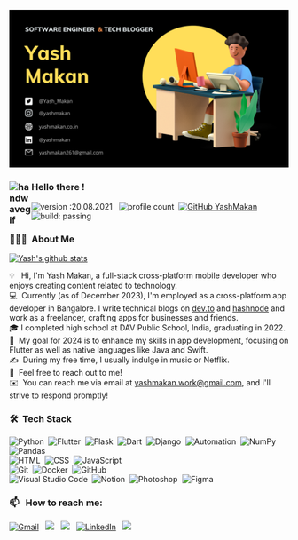 ![BANNER](https://github.com/YashMakan/YashMakan/raw/main/Yash%20Makan%20(4).png)


### <img alt="handwavegif" src="https://user-images.githubusercontent.com/39513876/112366216-8cfe7400-8cfe-11eb-8116-7d3dbae20e97.gif" width='40' align="left"/> Hello there !
![version :20.08.2021](https://img.shields.io/badge/version-7.12.2023-informational) &nbsp;
![profile count](https://komarev.com/ghpvc/?username=YashMakan&color=red)&nbsp;
[![GitHub YashMakan](https://img.shields.io/github/followers/YashMakan?label=follow&style=social)](https://github.com/YashMakan)&nbsp;
![build: passing](https://img.shields.io/badge/build-passing-success)
### 👨🏻‍💻 &nbsp;About Me

[![Yash's github stats](https://github-readme-stats.vercel.app/api?username=YashMakan&include_all_commits=true&count_private=true&show_icons=true&line_height=20&title_color=FFFFFF&icon_color=FFFFFF&text_color=FFFFFF&bg_color=0D1117)](https://github.com/anuraghazra/github-readme-stats)

💡 &nbsp; Hi, I'm Yash Makan, a full-stack cross-platform mobile developer who enjoys creating content related to technology. \
💻 &nbsp;Currently (as of December 2023), I'm employed as a cross-platform app developer in Bangalore. I write technical blogs on [dev.to](https://dev.to/yash_makan) and [hashnode](https://yashmakan.hashnode.dev/) and work as a freelancer, crafting apps for businesses and friends.\
🎓&nbsp;I completed high school at DAV Public School, India, graduating in 2022.\
🌱 &nbsp;My goal for 2024 is to enhance my skills in app development, focusing on Flutter as well as native languages like Java and Swift.\
✍️ &nbsp;During my free time, I usually indulge in music or Netflix.\
💬 &nbsp;Feel free to reach out to me!\
✉️ &nbsp;You can reach me via email at yashmakan.work@gmail.com, and I'll strive to respond promptly!


### 🛠 &nbsp;Tech Stack

![Python](https://img.shields.io/badge/-Python-05122A?style=flat&logo=python)&nbsp;
![Flutter](https://img.shields.io/badge/-Flutter-05122A?style=flat&logo=flutter)&nbsp;
![Flask](https://img.shields.io/badge/-Flask-05122A?style=flat&logo=flask)&nbsp;
![Dart](https://img.shields.io/badge/-Dart-05122A?style=flat&logo=dart)&nbsp;
![Django](https://img.shields.io/badge/-Django-05122A?style=flat&logo=django&logoColor=092E20)&nbsp;
![Automation](https://img.shields.io/badge/-Automation-05122A)&nbsp;
![NumPy](https://img.shields.io/badge/numpy%20-%23013243.svg?&style=flat&logo=numpy&logoColor=white)&nbsp;
![Pandas](https://img.shields.io/badge/pandas%20-%23150458.svg?&style=flat&logo=pandas&logoColor=white)\
![HTML](https://img.shields.io/badge/-HTML-05122A?style=flat&logo=HTML5)&nbsp;
![CSS](https://img.shields.io/badge/-CSS-05122A?style=flat&logo=CSS3&logoColor=1572B6)&nbsp;
![JavaScript](https://img.shields.io/badge/-JavaScript-05122A?style=flat&logo=javascript)\
![Git](https://img.shields.io/badge/-Git-05122A?style=flat&logo=git)&nbsp;
![Docker](https://img.shields.io/badge/-Docker-05122A?style=flat&logo=docker)&nbsp;
![GitHub](https://img.shields.io/badge/-GitHub-05122A?style=flat&logo=github)\
![Visual Studio Code](https://img.shields.io/badge/-Visual%20Studio%20Code-05122A?style=flat&logo=visual-studio-code&logoColor=007ACC)&nbsp;
![Notion](https://img.shields.io/badge/-Notion-05122A?style=flat&logo=notion)&nbsp;
![Photoshop](https://img.shields.io/badge/-Photoshop-05122A?style=flat&logo=photoshop)&nbsp;
![Figma](https://img.shields.io/badge/-figma-05122A?style=flat&logo=figma)&nbsp;

### 📫 &nbsp; How to reach me:

<a href="mailto:yashmakan.work@gmail.com"><img alt="Gmail" src="https://img.shields.io/badge/Gmail-D14836?style=flat&logo=gmail&logoColor=white" /></a> &nbsp;
<a href="https://twitter.com/Yash_Makan"><img src="https://img.shields.io/badge/-@Yash_Makan-1DA1F2?style=flat&logo=Twitter&logoColor=white"/></a> &nbsp;
<a href="https://yashmakan.hashnode.dev/"><img src="https://img.shields.io/badge/-@Yash_Makan-2962ff?style=flat&logo=Hashnode&logoColor=white"/></a> &nbsp;
<a href="https://www.linkedin.com/in/yashmakan/"><img alt="LinkedIn" src="https://img.shields.io/badge/linkedin%20-%230077B5.svg?&style=flat&logo=linkedin&logoColor=white"/></a> &nbsp;
<a href="https://instagram.com/yashmakan"><img src="https://img.shields.io/badge/-@yashmakan-E4405F?style=flat&logo=Instagram&logoColor=white"/></a> &nbsp;









